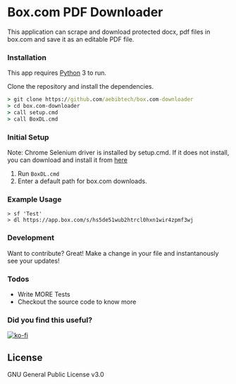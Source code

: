 # Box.com PDF Downloader

This application can scrape and download protected docx, pdf files in box.com and save it as an editable PDF file.

### Installation

This app requires [Python](https://python.org/) 3 to run.

Clone the repository and install the dependencies.

```cmd
> git clone https://github.com/aebibtech/box.com-downloader
> cd box.com-downloader
> call setup.cmd
> call BoxDL.cmd
```

### Initial Setup
Note: Chrome Selenium driver is installed by setup.cmd. If it does not install, you can download and install it from [here](http://chromedriver.chromium.org/downloads)

1. Run `BoxDL.cmd`
2. Enter a default path for box.com downloads.

### Example Usage
```pwsh
> sf 'Test'
> dl https://app.box.com/s/hs5de51wub2htrcl0hxn1wir4zpmf3wj
```

### Development

Want to contribute? Great!
Make a change in your file and instantanously see your updates!

### Todos
 - Write MORE Tests
 - Checkout the source code to know more

### Did you find this useful?
[![ko-fi](https://www.ko-fi.com/img/donate_sm.png)](https://ko-fi.com/A362BEU)

License
----
GNU General Public License v3.0
